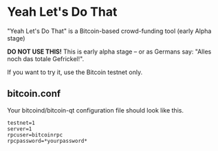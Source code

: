 Yeah Let's Do That
==================

"Yeah Let's Do That" is a Bitcoin-based crowd-funding tool (early Alpha stage)

**DO NOT USE THIS!** This is early alpha stage – or as Germans say: "Alles noch das totale Gefrickel!".


If you want to try it, use the Bitcoin testnet only.

bitcoin.conf
------------

Your bitcoind/bitcoin-qt configuration file should look like this.

    testnet=1
    server=1
    rpcuser=bitcoinrpc
    rpcpassword=*yourpassword*
